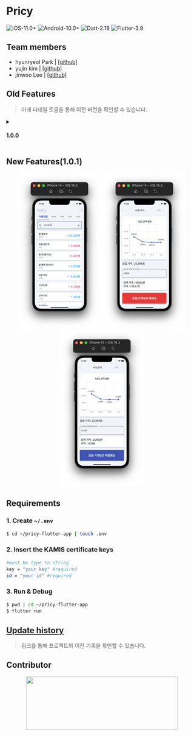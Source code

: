 # Pricy
![iOS-11.0+](https://img.shields.io/badge/iOS-11.0+-lightgray.svg?style=flat-square&logo=apple)
![Android-10.0+](https://img.shields.io/badge/Android-10.0+-green.svg?style=flat-square&logo=android)
![Dart-2.18](https://img.shields.io/badge/Dart-2.18-blue.svg?style=flat-square&logo=dart)
![Flutter-3.9](https://img.shields.io/badge/Flutter-3.9-blue.svg?style=flat-square&logo=flutter)

## Team members
- hyunryeol Park | [[github]](https://github.com/devpark435)
- yujin kim | [[github]](https://github.com/yujinkim1)
- jinwoo Lee | [[github]](https://github.com/yeeZinu)

## Old Features
> 아래 디테일 토글을 통해 이전 버전을 확인할 수 있습니다.

<details>
<summary><h4>1.0.0</h4></summary>
<div markdown="1">
<p align="center">
<img src=".github/home_screen.png" height="400px" width="210px">
<img src=".github/detail_screen_1.png" height="400px" width="210px">
<img src=".github/detail_screen_2.png" height="400px" width="210px">
</p>
</div>
</details>

## New Features(1.0.1)
<p align="center">
<img src=".github/new_home_screen.png" height="410px" width="220px">
<img src=".github/new_detail_screen_1.png" height="410px" width="220px">
<img src=".github/new_detail_screen_2.png" height="410px" width="220px">
</p>

## Requirements
### 1. Create `~/.env`

```bash
$ cd ~/pricy-flutter-app | touch .env
```
### 2. Insert the KAMIS certificate keys

```bash
#must be type to string
key = "your key" #required
id = "your id" #required
```
### 3. Run & Debug

```bash
$ pwd | cd ~/pricy-flutter-app
$ flutter run
```

## [Update history](.github/HISTORY.md)
> 링크를 통해 프로젝트의 이전 기록을 확인할 수 있습니다.

## Contributor
<p align="center">
    <a href="https://www.kamis.or.kr/customer/main/main.do">
        <img src=".github/kamis.png" height="140px" width="400px">
    </a>
</p>